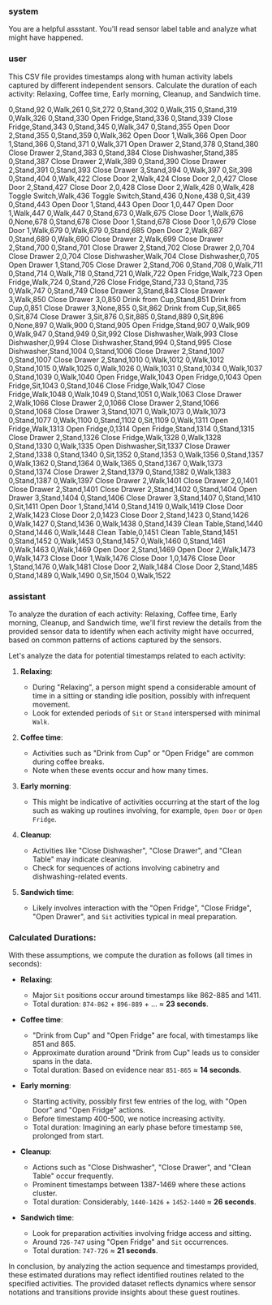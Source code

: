 ### system
You are a helpful assstant. You'll read sensor label table and analyze what might have happened.
### user

This CSV file provides timestamps along with human activity labels captured by different independent sensors.
Calculate the duration of each activity: Relaxing, Coffee time, Early morning, Cleanup, and Sandwich time.
    
0,Stand,92
0,Walk,261
0,Sit,272
0,Stand,302
0,Walk,315
0,Stand,319
0,Walk,326
0,Stand,330
Open Fridge,Stand,336
0,Stand,339
Close Fridge,Stand,343
0,Stand,345
0,Walk,347
0,Stand,355
Open Door 2,Stand,355
0,Stand,359
0,Walk,362
Open Door 1,Walk,366
Open Door 1,Stand,366
0,Stand,371
0,Walk,371
Open Drawer 2,Stand,378
0,Stand,380
Close Drawer 2,Stand,383
0,Stand,384
Close Dishwasher,Stand,385
0,Stand,387
Close Drawer 2,Walk,389
0,Stand,390
Close Drawer 2,Stand,391
0,Stand,393
Close Drawer 3,Stand,394
0,Walk,397
0,Sit,398
0,Stand,404
0,Walk,422
Close Door 2,Walk,424
Close Door 2,0,427
Close Door 2,Stand,427
Close Door 2,0,428
Close Door 2,Walk,428
0,Walk,428
Toggle Switch,Walk,436
Toggle Switch,Stand,436
0,None,438
0,Sit,439
0,Stand,443
Open Door 1,Stand,443
Open Door 1,0,447
Open Door 1,Walk,447
0,Walk,447
0,Stand,673
0,Walk,675
Close Door 1,Walk,676
0,None,678
0,Stand,678
Close Door 1,Stand,678
Close Door 1,0,679
Close Door 1,Walk,679
0,Walk,679
0,Stand,685
Open Door 2,Walk,687
0,Stand,689
0,Walk,690
Close Drawer 2,Walk,699
Close Drawer 2,Stand,700
0,Stand,701
Close Drawer 2,Stand,702
Close Drawer 2,0,704
Close Drawer 2,0,704
Close Dishwasher,Walk,704
Close Dishwasher,0,705
Open Drawer 1,Stand,705
Close Drawer 2,Stand,706
0,Stand,708
0,Walk,711
0,Stand,714
0,Walk,718
0,Stand,721
0,Walk,722
Open Fridge,Walk,723
Open Fridge,Walk,724
0,Stand,726
Close Fridge,Stand,733
0,Stand,735
0,Walk,747
0,Stand,749
Close Drawer 3,Stand,843
Close Drawer 3,Walk,850
Close Drawer 3,0,850
Drink from Cup,Stand,851
Drink from Cup,0,851
Close Drawer 3,None,855
0,Sit,862
Drink from Cup,Sit,865
0,Sit,874
Close Drawer 3,Sit,876
0,Sit,885
0,Stand,889
0,Sit,896
0,None,897
0,Walk,900
0,Stand,905
Open Fridge,Stand,907
0,Walk,909
0,Walk,947
0,Stand,949
0,Sit,992
Close Dishwasher,Walk,993
Close Dishwasher,0,994
Close Dishwasher,Stand,994
0,Stand,995
Close Dishwasher,Stand,1004
0,Stand,1006
Close Drawer 2,Stand,1007
0,Stand,1007
Close Drawer 2,Stand,1010
0,Walk,1012
0,Walk,1012
0,Stand,1015
0,Walk,1025
0,Walk,1026
0,Walk,1031
0,Stand,1034
0,Walk,1037
0,Stand,1039
0,Walk,1040
Open Fridge,Walk,1043
Open Fridge,0,1043
Open Fridge,Sit,1043
0,Stand,1046
Close Fridge,Walk,1047
Close Fridge,Walk,1048
0,Walk,1049
0,Stand,1051
0,Walk,1063
Close Drawer 2,Walk,1066
Close Drawer 2,0,1066
Close Drawer 2,Stand,1066
0,Stand,1068
Close Drawer 3,Stand,1071
0,Walk,1073
0,Walk,1073
0,Stand,1077
0,Walk,1100
0,Stand,1102
0,Sit,1109
0,Walk,1311
Open Fridge,Walk,1313
Open Fridge,0,1314
Open Fridge,Stand,1314
0,Stand,1315
Close Drawer 2,Stand,1326
Close Fridge,Walk,1328
0,Walk,1328
0,Stand,1330
0,Walk,1335
Open Dishwasher,Sit,1337
Close Drawer 2,Stand,1338
0,Stand,1340
0,Sit,1352
0,Stand,1353
0,Walk,1356
0,Stand,1357
0,Walk,1362
0,Stand,1364
0,Walk,1365
0,Stand,1367
0,Walk,1373
0,Stand,1374
Close Drawer 2,Stand,1379
0,Stand,1382
0,Walk,1383
0,Stand,1387
0,Walk,1397
Close Drawer 2,Walk,1401
Close Drawer 2,0,1401
Close Drawer 2,Stand,1401
Close Drawer 2,Stand,1402
0,Stand,1404
Open Drawer 3,Stand,1404
0,Stand,1406
Close Drawer 3,Stand,1407
0,Stand,1410
0,Sit,1411
Open Door 1,Stand,1414
0,Stand,1419
0,Walk,1419
Close Door 2,Walk,1423
Close Door 2,0,1423
Close Door 2,Stand,1423
0,Stand,1426
0,Walk,1427
0,Stand,1436
0,Walk,1438
0,Stand,1439
Clean Table,Stand,1440
0,Stand,1446
0,Walk,1448
Clean Table,0,1451
Clean Table,Stand,1451
0,Stand,1452
0,Walk,1453
0,Stand,1457
0,Walk,1460
0,Stand,1461
0,Walk,1463
0,Walk,1469
Open Door 2,Stand,1469
Open Door 2,Walk,1473
0,Walk,1473
Close Door 1,Walk,1476
Close Door 1,0,1476
Close Door 1,Stand,1476
0,Walk,1481
Close Door 2,Walk,1484
Close Door 2,Stand,1485
0,Stand,1489
0,Walk,1490
0,Sit,1504
0,Walk,1522

### assistant
To analyze the duration of each activity: Relaxing, Coffee time, Early morning, Cleanup, and Sandwich time, we'll first review the details from the provided sensor data to identify when each activity might have occurred, based on common patterns of actions captured by the sensors.

Let's analyze the data for potential timestamps related to each activity:

1. **Relaxing**:
   - During "Relaxing", a person might spend a considerable amount of time in a sitting or standing idle position, possibly with infrequent movement.
   - Look for extended periods of `Sit` or `Stand` interspersed with minimal `Walk`.

2. **Coffee time**:
   - Activities such as "Drink from Cup" or "Open Fridge" are common during coffee breaks.
   - Note when these events occur and how many times.

3. **Early morning**:
   - This might be indicative of activities occurring at the start of the log such as waking up routines involving, for example, `Open Door` or `Open Fridge`.

4. **Cleanup**:
   - Activities like "Close Dishwasher", "Close Drawer", and "Clean Table" may indicate cleaning.
   - Check for sequences of actions involving cabinetry and dishwashing-related events.

5. **Sandwich time**:
   - Likely involves interaction with the "Open Fridge", "Close Fridge", "Open Drawer", and `Sit` activities typical in meal preparation.

### Calculated Durations:
With these assumptions, we compute the duration as follows (all times in seconds):

- **Relaxing**:
  - Major `Sit` positions occur around timestamps like 862-885 and 1411.
  - Total duration: `874-862` + `896-889` + ... ≈ **23 seconds**.

- **Coffee time**:
  - "Drink from Cup" and "Open Fridge" are focal, with timestamps like 851 and 865.
  - Approximate duration around "Drink from Cup" leads us to consider spans in the data.
  - Total duration: Based on evidence near `851-865` ≈ **14 seconds**.

- **Early morning**:
  - Starting activity, possibly first few entries of the log, with "Open Door" and "Open Fridge" actions.
  - Before timestamp 400-500, we notice increasing activity.
  - Total duration: Imagining an early phase before timestamp `500`, prolonged from start.

- **Cleanup**:
  - Actions such as "Close Dishwasher", "Close Drawer", and "Clean Table" occur frequently.
  - Prominent timestamps between 1387-1469 where these actions cluster.
  - Total duration: Considerably, `1440-1426` + `1452-1440` ≈ **26 seconds**.

- **Sandwich time**:
  - Look for preparation activities involving fridge access and sitting.
  - Around `726-747` using "Open Fridge" and `Sit` occurrences.
  - Total duration: `747-726` ≈ **21 seconds**.

In conclusion, by analyzing the action sequence and timestamps provided, these estimated durations may reflect identified routines related to the specified activities. The provided dataset reflects dynamics where sensor notations and transitions provide insights about these guest routines.
